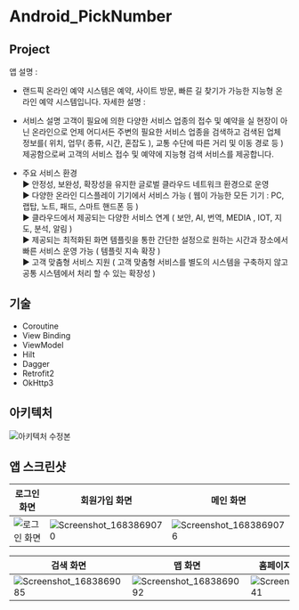 # Android_PickNumber

## Project
앱 설명 : 
  - 랜드픽 온라인 예약 시스템은 예약, 사이트 방문, 빠른 길 찾기가 가능한 지능형 온라인 예약 시스템입니다.
자세한 설명 : 
  - 서비스 설명
    고객이 필요에 의한 다양한 서비스 업종의 접수 및 예약을
    실 현장이 아닌 온라인으로 언제 어디서든 주변의 필요한 서비스 업종을 검색하고
    검색된 업체 정보를( 위치, 업무( 종류, 시간, 혼잡도 ), 교통 수단에 따른 거리 및 이동 경로 등 ) 제공함으로써
    고객의 서비스 접수 및 예약에 지능형 검색 서비스를 제공합니다.

  - 주요 서비스 환경
    <br>▶ 안정성, 보완성, 확장성을 유지한 글로벌 클라우드 네트워크 환경으로 운영  
    ▶ 다양한 온라인 디스플레이 기기에서 서비스 가능 ( 웹이 가능한 모든 기기 : PC, 랩탑, 노트, 패드, 스마트 핸드폰 등  )
    <br>▶ 클라우드에서 제공되는 다양한 서비스 연계 ( 보안, AI, 번역, MEDIA , IOT, 지도, 분석, 알림 ) 
    <br>▶ 제공되는 최적화된 화면 템플릿을 통한 간단한 설정으로 원하는 시간과 장소에서 빠른 서비스 운영 가능 ( 템플릿 지속 확장 )
    <br>▶ 고객 맞춤형 서비스 지원 ( 고객 맞춤형 서비스를 별도의 시스템을 구축하지 않고 공통 시스템에서 처리 할 수 있는 확장성 )
 

## 기술
- Coroutine
- View Binding
- ViewModel
- Hilt
- Dagger
- Retrofit2
- OkHttp3

## 아키텍처 
![아키텍처 수정본](https://user-images.githubusercontent.com/58154638/229753757-1f7cccc5-772e-4560-8e8b-a9b3c97c3b74.jpeg)

## 앱 스크린샷
|로그인 화면|회원가입 화면|메인 화면|
|------|---|---|
|![로그인 화면](https://github.com/HSU-Didimdol/Android_PickNumber/assets/58154638/91aa2b9e-40f8-421a-90da-4d82e1f6c481)|![Screenshot_1683869070](https://github.com/HSU-Didimdol/Android_PickNumber/assets/58154638/5d1cbc8c-2799-48a9-86ad-41406ba269db)|![Screenshot_1683869076](https://github.com/HSU-Didimdol/Android_PickNumber/assets/58154638/4c5348d0-ec1b-4bf5-9460-eb88fa391749)|

|검색 화면|맵 화면|홈페이지(금리 안내) 화면|
|------|---|---|
|![Screenshot_1683869085](https://github.com/HSU-Didimdol/Android_PickNumber/assets/58154638/e22756b8-f54e-42ac-9ad6-6d2b720a544d)|![Screenshot_1683869092](https://github.com/HSU-Didimdol/Android_PickNumber/assets/58154638/66121fe0-11cd-40f1-83bb-6e273424bdd2)|![Screenshot_1683870041](https://github.com/HSU-Didimdol/Android_PickNumber/assets/58154638/3701a408-3ef9-47d5-9f30-0b8c539b64f4)|


